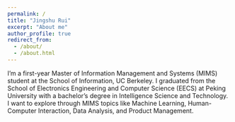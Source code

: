 ```yaml
---
permalink: /
title: "Jingshu Rui"
excerpt: "About me"
author_profile: true
redirect_from: 
  - /about/
  - /about.html
---
```



I’m a first-year Master of Information Management and Systems (MIMS) student at the School of Information, UC Berkeley. I graduated from the School of Electronics Engineering and Computer Science (EECS) at Peking University with a bachelor’s degree in Intelligence Science and Technology. I want to explore through MIMS topics like Machine Learning, Human-Computer Interaction, Data Analysis, and Product Management.